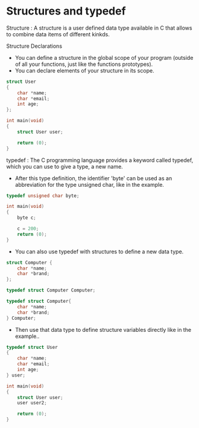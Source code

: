 # Structures and typedef

Structure
: A structure is a user defined data type available in C that allows to combine data items of different kinkds.

Structure Declarations

- You can define a structure in the global scope of your program (outside of all your functions, just like the functions prototypes).
- You can declare elements of your structure in its scope.

```c
struct User
{
    char *name;
    char *email;
    int age;
};

int main(void)
{
    struct User user;

    return (0);
}
```

typedef
: The C programming language provides a keyword called typedef, which you can use to give a type, a new name.

- After this type definition, the identifier 'byte' can be used as an abbreviation for the type unsigned char, like in the example.

```c
typedef unsigned char byte;

int main(void)
{
    byte c;

    c = 200;
    return (0);
}
```
- You can also use typedef with structures to define a new data type.

```c
struct Computer {
    char *name;
    char *brand;
};

typedef struct Computer Computer;
```
```c
typedef struct Computer{
    char *name;
    char *brand;
} Computer;
```
- Then use that data type to define structure variables directly like in the example..

```c
typedef struct User
{
    char *name;
    char *email;
    int age;
} user;

int main(void)
{
    struct User user;
    user user2;

    return (0);
}
```